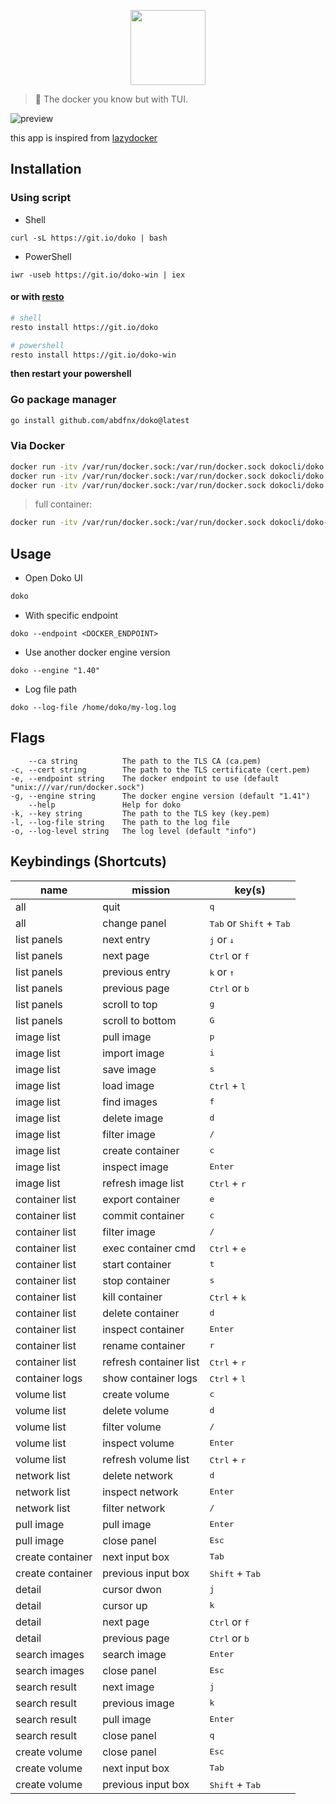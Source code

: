 <p align="center">
  <img src="https://raw.githubusercontent.com/abdfnx/doko/main/.github/assets/logo.svg" height="120px" />
</p>

> 🐳 The docker you know but with TUI.

![preview](https://user-images.githubusercontent.com/64256993/148515590-dccda7c1-73ea-45c6-80b6-901633861fde.gif)

this app is inspired from [lazydocker](https://github.com/jesseduffield/lazydocker)

## Installation

### Using script

- Shell

```
curl -sL https://git.io/doko | bash
```

- PowerShell

```
iwr -useb https://git.io/doko-win | iex
```

#### or with [**resto**](https://github.com/abdfnx/resto)

```bash
# shell
resto install https://git.io/doko

# powershell
resto install https://git.io/doko-win
```

**then restart your powershell**

### Go package manager

```bash
go install github.com/abdfnx/doko@latest
```

### Via Docker

```bash
docker run -itv /var/run/docker.sock:/var/run/docker.sock dokocli/doko
docker run -itv /var/run/docker.sock:/var/run/docker.sock dokocli/doko <FLAGS>
docker run -itv /var/run/docker.sock:/var/run/docker.sock dokocli/doko <CMD>
```

> full container:

```bash
docker run -itv /var/run/docker.sock:/var/run/docker.sock dokocli/doko-full
```

## Usage

- Open Doko UI

```bash
doko
```

- With specific endpoint

```
doko --endpoint <DOCKER_ENDPOINT>
```

- Use another docker engine version

```
doko --engine "1.40"
```

- Log file path

```
doko --log-file /home/doko/my-log.log
```

## Flags

```
    --ca string          The path to the TLS CA (ca.pem)
-c, --cert string        The path to the TLS certificate (cert.pem)
-e, --endpoint string    The docker endpoint to use (default "unix:///var/run/docker.sock")
-g, --engine string      The docker engine version (default "1.41")
    --help               Help for doko
-k, --key string         The path to the TLS key (key.pem)
-l, --log-file string    The path to the log file
-o, --log-level string   The log level (default "info")
```

## Keybindings (Shortcuts)

| name             | mission                | key(s)                                              |
| ---------------- | ---------------------- | --------------------------------------------------- |
| all              | quit                   | <kbd>q</kbd>                                        |
| all              | change panel           | <kbd>Tab</kbd> or <kbd>Shift</kbd> + <kbd>Tab</kbd> |
| list panels      | next entry             | <kbd>j</kbd> or <kbd>↓</kbd>                        |
| list panels      | next page              | <kbd>Ctrl</kbd> or <kbd>f</kbd>                     |
| list panels      | previous entry         | <kbd>k</kbd> or <kbd>↑</kbd>                        |
| list panels      | previous page          | <kbd>Ctrl</kbd> or <kbd>b</kbd>                     |
| list panels      | scroll to top          | <kbd>g</kbd>                                        |
| list panels      | scroll to bottom       | <kbd>G</kbd>                                        |
| image list       | pull image             | <kbd>p</kbd>                                        |
| image list       | import image           | <kbd>i</kbd>                                        |
| image list       | save image             | <kbd>s</kbd>                                        |
| image list       | load image             | <kbd>Ctrl</kbd> + <kbd>l</kbd>                      |
| image list       | find images            | <kbd>f</kbd>                                        |
| image list       | delete image           | <kbd>d</kbd>                                        |
| image list       | filter image           | <kbd>/</kbd>                                        |
| image list       | create container       | <kbd>c</kbd>                                        |
| image list       | inspect image          | <kbd>Enter</kbd>                                    |
| image list       | refresh image list     | <kbd>Ctrl</kbd> + <kbd>r</kbd>                      |
| container list   | export container       | <kbd>e</kbd>                                        |
| container list   | commit container       | <kbd>c</kbd>                                        |
| container list   | filter image           | <kbd>/</kbd>                                        |
| container list   | exec container cmd     | <kbd>Ctrl</kbd> + <kbd>e</kbd>                      |
| container list   | start container        | <kbd>t</kbd>                                        |
| container list   | stop container         | <kbd>s</kbd>                                        |
| container list   | kill container         | <kbd>Ctrl</kbd> + <kbd>k</kbd>                      |
| container list   | delete container       | <kbd>d</kbd>                                        |
| container list   | inspect container      | <kbd>Enter</kbd>                                    |
| container list   | rename container       | <kbd>r</kbd>                                        |
| container list   | refresh container list | <kbd>Ctrl</kbd> + <kbd>r</kbd>                      |
| container logs   | show container logs    | <kbd>Ctrl</kbd> + <kbd>l</kbd>                      |
| volume list      | create volume          | <kbd>c</kbd>                                        |
| volume list      | delete volume          | <kbd>d</kbd>                                        |
| volume list      | filter volume          | <kbd>/</kbd>                                        |
| volume list      | inspect volume         | <kbd>Enter</kbd>                                    |
| volume list      | refresh volume list    | <kbd>Ctrl</kbd> + <kbd>r</kbd>                      |
| network list     | delete network         | <kbd>d</kbd>                                        |
| network list     | inspect network        | <kbd>Enter</kbd>                                    |
| network list     | filter network         | <kbd>/</kbd>                                        |
| pull image       | pull image             | <kbd>Enter</kbd>                                    |
| pull image       | close panel            | <kbd>Esc</kbd>                                      |
| create container | next input box         | <kbd>Tab</kbd>                                      |
| create container | previous input box     | <kbd>Shift</kbd> + <kbd>Tab</kbd>                   |
| detail           | cursor dwon            | <kbd>j</kbd>                                        |
| detail           | cursor up              | <kbd>k</kbd>                                        |
| detail           | next page              | <kbd>Ctrl</kbd> or <kbd>f</kbd>                     |
| detail           | previous page          | <kbd>Ctrl</kbd> or <kbd>b</kbd>                     |
| search images    | search image           | <kbd>Enter</kbd>                                    |
| search images    | close panel            | <kbd>Esc</kbd>                                      |
| search result    | next image             | <kbd>j</kbd>                                        |
| search result    | previous image         | <kbd>k</kbd>                                        |
| search result    | pull image             | <kbd>Enter</kbd>                                    |
| search result    | close panel            | <kbd>q</kbd>                                        |
| create volume    | close panel            | <kbd>Esc</kbd>                                      |
| create volume    | next input box         | <kbd>Tab</kbd>                                      |
| create volume    | previous input box     | <kbd>Shift</kbd> + <kbd>Tab</kbd>                   |
